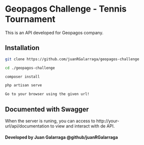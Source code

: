 # Geopagos Challenge - Tennis Tournament

This is an API developed for Geopagos company.

## Installation

```bash
git clone https://github.com/juanRGalarraga/geopagos-challenge

cd ./geopagos-challenge

composer install

php artisan serve

Go to your browser using the given url!

```

## Documented with Swagger

When the server is runing, you can access to http://your-url/api/documentation to view and interact with de API.

#### Developed by Juan Galarraga @github/juanRGalarraga